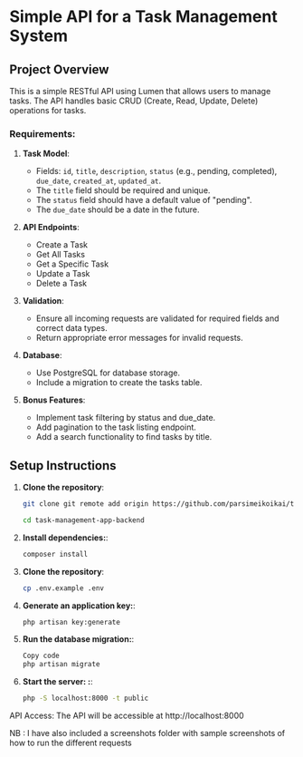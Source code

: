 # Simple API for a Task Management System

## Project Overview

This is a simple RESTful API using Lumen that allows users to manage tasks. The API handles basic CRUD (Create, Read, Update, Delete) operations for tasks.

### Requirements:

1. **Task Model**:
   - Fields: `id`, `title`, `description`, `status` (e.g., pending, completed), `due_date`, `created_at`, `updated_at`.
   - The `title` field should be required and unique.
   - The `status` field should have a default value of "pending".
   - The `due_date` should be a date in the future.

2. **API Endpoints**:
   - Create a Task
   - Get All Tasks
   - Get a Specific Task
   - Update a Task
   - Delete a Task

3. **Validation**:
   - Ensure all incoming requests are validated for required fields and correct data types.
   - Return appropriate error messages for invalid requests.

4. **Database**:
   - Use PostgreSQL for database storage.
   - Include a migration to create the tasks table.

5. **Bonus Features**:
   - Implement task filtering by status and due_date.
   - Add pagination to the task listing endpoint.
   - Add a search functionality to find tasks by title.

## Setup Instructions

1. **Clone the repository**:

   ```bash
   git clone git remote add origin https://github.com/parsimeikoikai/task-management-app-backend.git
   
   cd task-management-app-backend

2. **Install dependencies:**:

   ```bash
   composer install

3. **Clone the repository**:

   ```bash
   cp .env.example .env

4. **Generate an application key:**:

   ```bash
   php artisan key:generate


5. **Run the database migration:**:

   ```bash
   Copy code
   php artisan migrate

6. **Start the server: :**:
    ```bash
   php -S localhost:8000 -t public

API Access: The API will be accessible at http://localhost:8000

NB : I have also included a screenshots folder with sample screenshots of how to run the different requests